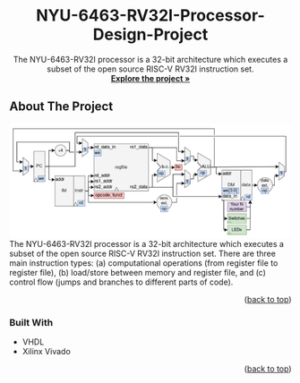 <div align="center">
<h1 align="center">NYU-6463-RV32I-Processor-Design-Project</h1>

  <p align="center">
    The NYU-6463-RV32I processor is a 32-bit architecture which executes a subset of the open source RISC-V RV32I
instruction set.
    <br />
    <a href="https://github.com/ZhuoXu-CSE/NYU-6463-RV32I-Processor-Design-Project"><strong>Explore the project »</strong></a>
    <br />
  </p>
</div>

## About The Project
<a href="https://github.com/ZhuoXu-CSE/NYU-6463-RV32I-Processor-Design-Project/blob/main">
    <img src="diagram.png">
  </a>
<br />
The NYU-6463-RV32I processor is a 32-bit architecture which executes a subset of the open source RISC-V RV32I
instruction set. There are three main instruction types: (a) computational operations (from register file to register
file), (b) load/store between memory and register file, and (c) control flow (jumps and branches to different parts of
code).

<p align="right">(<a href="#top">back to top</a>)</p>

### Built With

* VHDL
* Xilinx Vivado


<p align="right">(<a href="#top">back to top</a>)</p>
